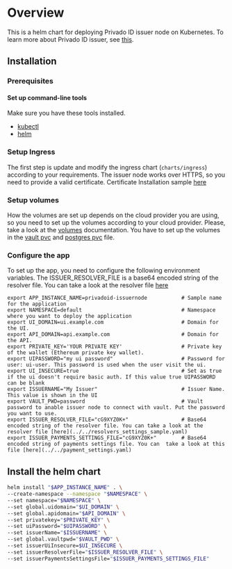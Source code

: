 # Overview

This is a helm chart for deploying Privado ID issuer node on Kubernetes.
To learn more about Privado ID issuer, see [this](https://0xpolygonid.github.io/tutorials/issuer/issuer-overview).

## Installation

### Prerequisites

#### Set up command-line tools

Make sure you have these tools installed.

- [kubectl](https://kubernetes.io/docs/reference/kubectl/overview/)
- [helm](https://helm.sh/)

### Setup Ingress

The first step is update and modify the ingress chart (`charts/ingress`) according to your requirements. The issuer node works over HTTPS, so you need to provide a valid certificate. Certificate Installation sample [here](charts/ingress/certs/README.md)

### Setup volumes

How the volumes are set up depends on the cloud provider you are using, so you need to set up the volumes according to your cloud provider. Please, take a look at the [volumes](https://kubernetes.io/docs/concepts/storage/volumes/) documentation. You have to set up the volumes in the [vault pvc](charts/vault/templates/pvc.yaml) and [postgres pvc](charts/postgres/templates/pvc.yaml) file.

### Configure the app

To set up the app, you need to configure the following environment variables.
The ISSUER_RESOLVER_FILE is a base64 encoded string of the resolver file. You can take a look at the resolver file [here](../../resolvers_settings_sample.yaml)

```shell
export APP_INSTANCE_NAME=privadoid-issuernode           # Sample name for the application
export NAMESPACE=default                                # Namespace where you want to deploy the application
export UI_DOMAIN=ui.example.com                         # Domain for the UI.
export API_DOMAIN=api.example.com                       # Domain for the API.
export PRIVATE_KEY='YOUR PRIVATE KEY'                   # Private key of the wallet (Ethereum private key wallet).
export UIPASSWORD="my ui password"                      # Password for user: ui-user. This password is used when the user visit the ui.
export UI_INSECURE=true                                 # Set as true if the ui doesn't require basic auth. If this value true UIPASSWORD can be blank
export ISSUERNAME="My Issuer"                           # Issuer Name. This value is shown in the UI
export VAULT_PWD=password                               # Vault password to anable issuer node to connect with vault. Put the password you want to use.
export ISSUER_RESOLVER_FILE="cG9XYZ0K+"                 # Base64 encoded string of the resolver file. You can take a look at the resolver file [here](../../resolvers_settings_sample.yaml)
export ISSUER_PAYMENTS_SETTINGS_FILE="cG9XYZ0K+"        # Base64 encoded string of payments settings file. You can  take a look at this file [here](../../payment_settings.yaml)
```

## Install the helm chart

```bash
helm install "$APP_INSTANCE_NAME" . \
--create-namespace --namespace "$NAMESPACE" \
--set namespace="$NAMESPACE" \
--set global.uidomain="$UI_DOMAIN" \
--set global.apidomain="$API_DOMAIN" \
--set privatekey="$PRIVATE_KEY" \
--set uiPassword="$UIPASSWORD" \
--set issuerName="$ISSUERNAME" \
--set global.vaultpwd="$VAULT_PWD" \
--set issuerUiInsecure=$UI_INSECURE \
--set issuerResolverFile="$ISSUER_RESOLVER_FILE" \
--set issuerPaymentsSettingsFile="$ISSUER_PAYMENTS_SETTINGS_FILE"
```
